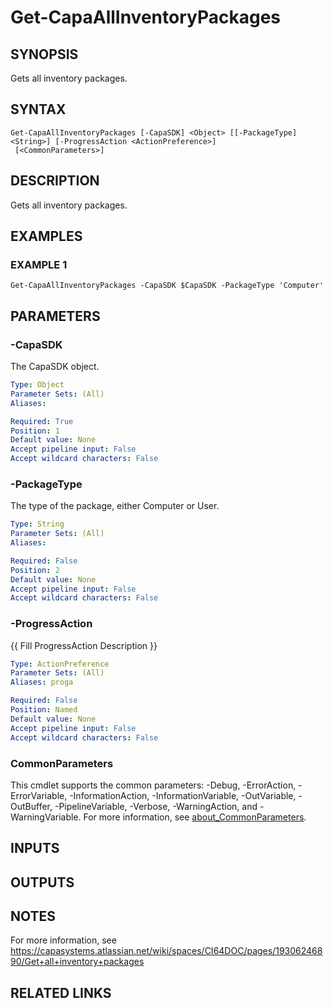 # Get-CapaAllInventoryPackages

## SYNOPSIS
Gets all inventory packages.

## SYNTAX

```
Get-CapaAllInventoryPackages [-CapaSDK] <Object> [[-PackageType] <String>] [-ProgressAction <ActionPreference>]
 [<CommonParameters>]
```

## DESCRIPTION
Gets all inventory packages.

## EXAMPLES

### EXAMPLE 1
```
Get-CapaAllInventoryPackages -CapaSDK $CapaSDK -PackageType 'Computer'
```

## PARAMETERS

### -CapaSDK
The CapaSDK object.

```yaml
Type: Object
Parameter Sets: (All)
Aliases:

Required: True
Position: 1
Default value: None
Accept pipeline input: False
Accept wildcard characters: False
```

### -PackageType
The type of the package, either Computer or User.

```yaml
Type: String
Parameter Sets: (All)
Aliases:

Required: False
Position: 2
Default value: None
Accept pipeline input: False
Accept wildcard characters: False
```

### -ProgressAction
{{ Fill ProgressAction Description }}

```yaml
Type: ActionPreference
Parameter Sets: (All)
Aliases: proga

Required: False
Position: Named
Default value: None
Accept pipeline input: False
Accept wildcard characters: False
```

### CommonParameters
This cmdlet supports the common parameters: -Debug, -ErrorAction, -ErrorVariable, -InformationAction, -InformationVariable, -OutVariable, -OutBuffer, -PipelineVariable, -Verbose, -WarningAction, and -WarningVariable. For more information, see [about_CommonParameters](http://go.microsoft.com/fwlink/?LinkID=113216).

## INPUTS

## OUTPUTS

## NOTES
For more information, see https://capasystems.atlassian.net/wiki/spaces/CI64DOC/pages/19306246890/Get+all+inventory+packages

## RELATED LINKS
